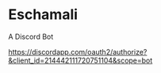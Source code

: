 # Eschamali
A Discord Bot

https://discordapp.com/oauth2/authorize?&client_id=214442111720751104&scope=bot